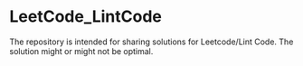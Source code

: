 # LeetCode_LintCode
The repository is intended for sharing solutions for Leetcode/Lint Code. The solution might or might not be optimal. 
